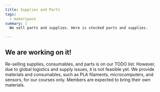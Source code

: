 ```yaml
---
title: Supplies and Parts
tags:
  - makerspace
summary: |
  We sell parts and supplies. Here is stocked parts and supplies.

---
```


## We are working on it!

Re-selling supplies, consumables, and parts is on our TODO list. However, due
to global logistics and supply issues, it is not feasible yet. We provide
materials and consumables, such as PLA filaments, microcomputers, and sensors,
for our courses only. Members are expected to bring their own materials.
